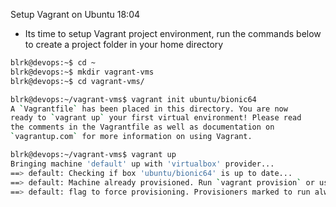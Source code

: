 Setup Vagrant on Ubuntu 18:04 
* Its time to setup Vagrant project environment, run the commands below to create a project folder in your home directory
``` bash
blrk@devops:~$ cd ~
blrk@devops:~$ mkdir vagrant-vms
blrk@devops:~$ cd vagrant-vms/
```
``` bash
blrk@devops:~/vagrant-vms$ vagrant init ubuntu/bionic64
A `Vagrantfile` has been placed in this directory. You are now
ready to `vagrant up` your first virtual environment! Please read
the comments in the Vagrantfile as well as documentation on
`vagrantup.com` for more information on using Vagrant.
```
``` bash
blrk@devops:~/vagrant-vms$ vagrant up
Bringing machine 'default' up with 'virtualbox' provider...
==> default: Checking if box 'ubuntu/bionic64' is up to date...
==> default: Machine already provisioned. Run `vagrant provision` or use the `--provision`
==> default: flag to force provisioning. Provisioners marked to run always will still run.
```
